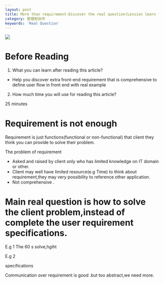 ```yaml
---
layout: post
title: More than requirement-Discover the real question(Lession learn from develop the digital pathology program for largest third-party medical laboratory group in china)
category: 管理和协作
keywords: 'Real Question'
---
```


![ ](http://15809-presscdn-0-93.pagely.netdna-cdn.com/wp-content/uploads/media/MTIyMzI1NDQ4ODg4NzA4Mzc3.png)

# Before Reading

1.  What you can learn after reading this article?

* Help you discover extra front-end requirement that is comprehensive to define user flow in front end with real example

2.  How much time you will use for reading this article?

25 minutes

# Requirement is not enough

Requirement is just functions(functional or non-functional) that client they think you can provide to solve their problem.

The problem of requirement

* Asked and raised by client only who has limited knowledge on IT domain or other.
* Client may well have limited resource(e.g Time) to think about requirement,they may very possibility to reference other application.
* Not comprehensive .

# Main real question is how to solve the client problem,instead of complete the user requirement specifications.

E.g 1
The 60 s solve,hgiht

E.g 2

specifications

Communication over requirement is good .but too abstract,we need more.
